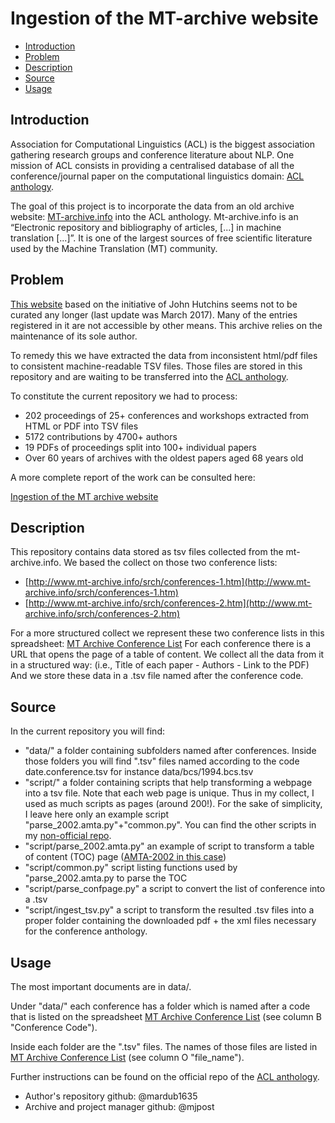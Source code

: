 # Ingestion of the MT-archive website

- [Introduction](#Introduction)
- [Problem](#Problem)
- [Description](#Description)
- [Source](#Source)
- [Usage](#Usage)

## Introduction

Association for Computational Linguistics (ACL) is the biggest association gathering research groups and conference literature about NLP. One mission of ACL consists in providing a centralised database of all the conference/journal paper on the computational linguistics domain: [ACL anthology](https://www.aclweb.org/anthology/).

The goal of this project is to incorporate the data from an old archive website: [MT-archive.info](http://www.mt-archive.info/) into the ACL anthology.
    Mt-archive.info is an “Electronic repository and bibliography of articles, [...] in machine translation [...]”. It is one of the largest sources of free scientific literature used by the Machine Translation (MT) community.

## Problem
[This website](http://www.mt-archive.info/) based on the initiative of John Hutchins seems not to be curated any longer (last update was March 2017). Many of the entries registered in it are not accessible by other means. This archive relies on the maintenance of its sole author.

To remedy this we have extracted the data from inconsistent html/pdf files to consistent machine-readable TSV files. Those files are stored in this repository and are waiting to be transferred into the [ACL anthology](https://www.aclweb.org/anthology/).

To constitute the current repository we had to process:

- 202 proceedings of 25+ conferences and workshops extracted from HTML or PDF into TSV files
- 5172 contributions by 4700+ authors
- 19 PDFs of proceedings split into 100+ individual papers
- Over 60 years of archives with the oldest papers aged 68 years old

A more complete report of the work can be consulted here:

[Ingestion of the MT archive website](https://docs.google.com/document/d/1yJRzxHQ_r316HRdC8z9IoeML_zVmAV08T2KsqXk3az4/edit?usp=sharing)




## Description

This repository contains data stored as tsv files collected from the mt-archive.info.
We based the collect on those two conference lists:
- [http://www.mt-archive.info/srch/conferences-1.htm](http://www.mt-archive.info/srch/conferences-1.htm)
- [http://www.mt-archive.info/srch/conferences-2.htm](http://www.mt-archive.info/srch/conferences-2.htm)

For a more structured collect we represent these two conference lists in this spreadsheet:
[MT Archive Conference List](https://docs.google.com/spreadsheets/d/1fpxmdV_BPwR6BQHyU9VJQxXeSOmy4__5nQCHBEviyAw/edit?usp=sharing)
For each conference there is a URL that opens the page of a table of content. We  collect all the data from it in a structured way:  (i.e., Title of each paper - Authors - Link to the PDF)
And we store these data in a .tsv file named after the conference code.


## Source

In the current repository you will find:
* "data/" a folder containing subfolders named after conferences. Inside those folders you will find ".tsv" files named according to the code date.conference.tsv for instance data/bcs/1994.bcs.tsv
* "script/" a folder containing scripts that help transforming a webpage into a tsv file. Note that each web page is unique. Thus in my collect, I used as much scripts as pages (around 200!). For the sake of simplicity, I leave here only an example script "parse_2002.amta.py"+"common.py". You can find the other scripts in my [non-official repo](https://github.com/mardub1635/mt-archive-workdir/).
* "script/parse_2002.amta.py" an example of script to transform a table of content (TOC) page ([AMTA-2002 in this case](http://www.mt-archive.info/00/AMTA-2002-TOC.htm))
* "script/common.py" script listing functions used by "parse_2002.amta.py to parse the TOC
* "script/parse_confpage.py" a script to convert the list of conference into a .tsv
* "script/ingest_tsv.py" a script to transform the resulted .tsv files into a proper folder containing the downloaded pdf + the xml files necessary for the conference anthology.



## Usage

The most important documents are in data/.

Under "data/" each conference has a folder which is named after a code that is listed on the spreadsheet [MT Archive Conference List](https://docs.google.com/spreadsheets/d/1fpxmdV_BPwR6BQHyU9VJQxXeSOmy4__5nQCHBEviyAw/edit?usp=sharing) (see column B "Conference Code").

Inside each folder are the ".tsv" files. The names of those files are listed in [MT Archive Conference List](https://docs.google.com/spreadsheets/d/1fpxmdV_BPwR6BQHyU9VJQxXeSOmy4__5nQCHBEviyAw/edit?usp=sharing) (see column O "file_name").

Further instructions can be found on the official repo of the [ACL anthology](https://github.com/acl-org/acl-anthology).

+ Author's repository github: @mardub1635 
+ Archive and project manager github: @mjpost